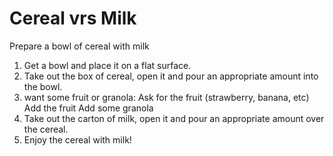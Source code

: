 # Cereal vrs Milk

Prepare a bowl of cereal with milk


1. Get a bowl and place it on a flat surface.
2. Take out the box of cereal, open it and pour an appropriate amount into the bowl.
3. want some fruit or granola:
	Ask for the fruit (strawberry, banana, etc)
	Add the fruit
	Add some granola 
5. Take out the carton of milk, open it and pour an appropriate amount over the cereal.
6. Enjoy the cereal with milk!



 
	
